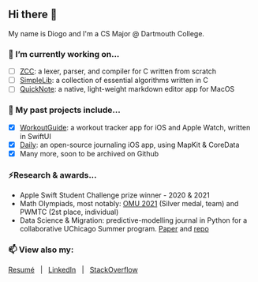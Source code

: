 ## Hi there 👋
My name is Diogo and I'm a CS Major @ Dartmouth College. 

### 🔭 I’m currently working on...
- [ ] [ZCC](https://github.com/diogoos/zcc): a lexer, parser, and compiler for C written from scratch
- [ ] [SimpleLib](https://github.com/diogoos/simplelib): a collection of essential algorithms written in C
- [ ] [QuickNote](https://github.com/diogoos/quicknote): a native, light-weight markdown editor app for MacOS

### 💬 My past projects include...
- [x] [WorkoutGuide](https://github.com/diogoos/workoutguide): a workout tracker app for iOS and Apple Watch, written in SwiftUI
- [x] [Daily](https://github.com/diogoos/daily): an open-source journaling iOS app, using MapKit & CoreData
- [x] Many more, soon to be archived on Github

### ⚡Research & awards...
- Apple Swift Student Challenge prize winner - 2020 & 2021
- Math Olympiads, most notably: [OMU 2021](https://admin.omu.preface.com.br/storage/uploads/2021/09/05/6134d9839931cPremiados-ALFA_Para-Divulgar.pdf) (Silver medal, team) and PWMTC (2st place, individual)
- Data Science & Migration: predictive-modelling journal in Python for a collaborative UChicago Summer program. [Paper](uchicago.pdf) and [repo](https://github.com/diogoos/datasci-migration)

### 📫 View also my:
[Resumé](resume.pdf) &nbsp; | &nbsp; [LinkedIn](https://www.linkedin.com/in/diogo-bortoletto-silva) &nbsp; | &nbsp; [StackOverflow](https://stackoverflow.com/users/14010807/diogo)

<!--
**diogoos/diogoos** is a ✨ _special_ ✨ repository because its `README.md` (this file) appears on your GitHub profile.

Here are some ideas to get you started:

- 🔭 I’m currently working on ...
- 🌱 I’m currently learning ...
- 👯 I’m looking to collaborate on ...
- 🤔 I’m looking for help with ...
- 💬 Ask me about ...
- 📫 How to reach me: ...
- 😄 Pronouns: ...
- ⚡ Fun fact: ...
-->
